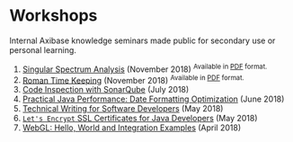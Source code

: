 # Workshops

Internal Axibase knowledge seminars made public for secondary use or personal learning.

1. [Singular Spectrum Analysis]() (November 2018) <sup>Available in [PDF]() format.</sup>
1. [Roman Time Keeping](https://axibase.com/files/roman-time-keeping/assets/player/KeynoteDHTMLPlayer.html#0) (November 2018) <sup>Available in [PDF](https://axibase.com/files/roman-time-keeping/roman_time_keeping.pdf) format.</sup>
1. [Code Inspection with SonarQube](./sonar.md) (July 2018)
1. [Practical Java Performance: Date Formatting Optimization](./performance.md) (June 2018)
1. [Technical Writing for Software Developers](./technical-writing.md) (May 2018)
1. [`Let's Encrypt` SSL Certificates for Java Developers](./lets-encrypt.md) (May 2018)
1. [WebGL: Hello, World and Integration Examples](./webgl.md) (April 2018)
